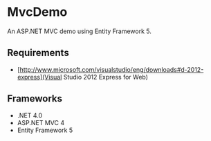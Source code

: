MvcDemo
==

An ASP.NET MVC demo using Entity Framework 5.

Requirements
--
* [http://www.microsoft.com/visualstudio/eng/downloads#d-2012-express](Visual Studio 2012 Express for Web)

Frameworks
--
* .NET 4.0
* ASP.NET MVC 4
* Entity Framework 5
